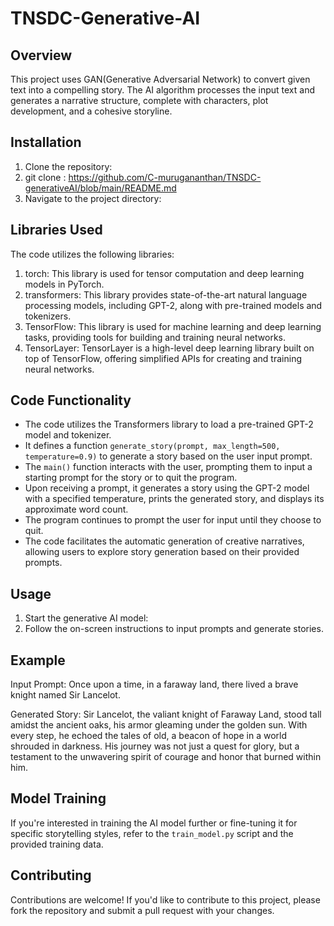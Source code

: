 # TNSDC-Generative-AI

## Overview
This project uses GAN(Generative Adversarial Network) to convert given text into a compelling story. The AI algorithm processes the input text and generates a narrative structure, complete with characters, plot development, and a cohesive storyline.

## Installation
1. Clone the repository:
2. git clone : https://github.com/C-murugananthan/TNSDC-generativeAI/blob/main/README.md
3. Navigate to the project directory:


## Libraries Used
The code utilizes the following libraries:
1. torch: This library is used for tensor computation and deep learning models in PyTorch.
2. transformers: This library provides state-of-the-art natural language processing models, including GPT-2, along with pre-trained models and tokenizers.
3. TensorFlow: This library is used for machine learning and deep learning tasks, providing tools for building and training neural networks.
4. TensorLayer: TensorLayer is a high-level deep learning library built on top of TensorFlow, offering simplified APIs for creating and training neural networks.

## Code Functionality
- The code utilizes the Transformers library to load a pre-trained GPT-2 model and tokenizer.
- It defines a function `generate_story(prompt, max_length=500, temperature=0.9)` to generate a story based on the user input prompt.
- The `main()` function interacts with the user, prompting them to input a starting prompt for the story or to quit the program.
- Upon receiving a prompt, it generates a story using the GPT-2 model with a specified temperature, prints the generated story, and displays its approximate word count.
- The program continues to prompt the user for input until they choose to quit.
- The code facilitates the automatic generation of creative narratives, allowing users to explore story generation based on their provided prompts.

## Usage
1. Start the generative AI model: 
2. Follow the on-screen instructions to input prompts and generate stories.

## Example
Input Prompt:
Once upon a time, in a faraway land, there lived a brave knight named Sir Lancelot.

Generated Story:
Sir Lancelot, the valiant knight of Faraway Land, stood tall amidst the ancient oaks, his armor gleaming under the golden sun. With every step, he echoed the tales of old, a beacon of hope in a world shrouded in darkness. His journey was not just a quest for glory, but a testament to the unwavering spirit of courage and honor that burned within him.

## Model Training
If you're interested in training the AI model further or fine-tuning it for specific storytelling styles, refer to the `train_model.py` script and the provided training data.

## Contributing
Contributions are welcome! If you'd like to contribute to this project, please fork the repository and submit a pull request with your changes.


